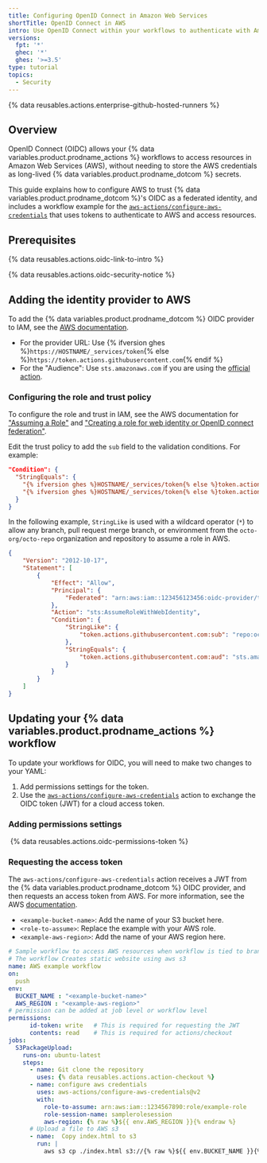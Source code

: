 ```yaml
---
title: Configuring OpenID Connect in Amazon Web Services
shortTitle: OpenID Connect in AWS
intro: Use OpenID Connect within your workflows to authenticate with Amazon Web Services.
versions:
  fpt: '*'
  ghec: '*'
  ghes: '>=3.5'
type: tutorial
topics:
  - Security
---
```

 
{% data reusables.actions.enterprise-github-hosted-runners %}

## Overview

OpenID Connect (OIDC) allows your {% data variables.product.prodname_actions %} workflows to access resources in Amazon Web Services (AWS), without needing to store the AWS credentials as long-lived {% data variables.product.prodname_dotcom %} secrets.

This guide explains how to configure AWS to trust {% data variables.product.prodname_dotcom %}'s OIDC as a federated identity, and includes a workflow example for the [`aws-actions/configure-aws-credentials`](https://github.com/aws-actions/configure-aws-credentials) that uses tokens to authenticate to AWS and access resources.

## Prerequisites

{% data reusables.actions.oidc-link-to-intro %}

{% data reusables.actions.oidc-security-notice %}

## Adding the identity provider to AWS

To add the {% data variables.product.prodname_dotcom %} OIDC provider to IAM, see the [AWS documentation](https://docs.aws.amazon.com/IAM/latest/UserGuide/id_roles_providers_create_oidc.html).

- For the provider URL: Use {% ifversion ghes %}`https://HOSTNAME/_services/token`{% else %}`https://token.actions.githubusercontent.com`{% endif %}
- For the "Audience": Use `sts.amazonaws.com` if you are using the [official action](https://github.com/aws-actions/configure-aws-credentials).

### Configuring the role and trust policy

To configure the role and trust in IAM, see the AWS documentation for ["Assuming a Role"](https://github.com/aws-actions/configure-aws-credentials#assuming-a-role) and ["Creating a role for web identity or OpenID connect federation"](https://docs.aws.amazon.com/IAM/latest/UserGuide/id_roles_create_for-idp_oidc.html).

Edit the trust policy to add the `sub` field to the validation conditions. For example:

```json copy
"Condition": {
  "StringEquals": {
    "{% ifversion ghes %}HOSTNAME/_services/token{% else %}token.actions.githubusercontent.com{% endif %}:aud": "sts.amazonaws.com",
    "{% ifversion ghes %}HOSTNAME/_services/token{% else %}token.actions.githubusercontent.com{% endif %}:sub": "repo:octo-org/octo-repo:ref:refs/heads/octo-branch"
  }
}
```

In the following example, `StringLike` is used with a wildcard operator (`*`) to allow any branch, pull request merge branch, or environment from the `octo-org/octo-repo` organization and repository to assume a role in AWS.

```json copy
{
    "Version": "2012-10-17",
    "Statement": [
        {
            "Effect": "Allow",
            "Principal": {
                "Federated": "arn:aws:iam::123456123456:oidc-provider/token.actions.githubusercontent.com"
            },
            "Action": "sts:AssumeRoleWithWebIdentity",
            "Condition": {
                "StringLike": {
                    "token.actions.githubusercontent.com:sub": "repo:octo-org/octo-repo:*"
                },
                "StringEquals": {
                    "token.actions.githubusercontent.com:aud": "sts.amazonaws.com"
                }
            }
        }
    ]
}
```

## Updating your {% data variables.product.prodname_actions %} workflow

To update your workflows for OIDC, you will need to make two changes to your YAML:
1. Add permissions settings for the token.
2. Use the [`aws-actions/configure-aws-credentials`](https://github.com/aws-actions/configure-aws-credentials) action to exchange the OIDC token (JWT) for a cloud access token.

### Adding permissions settings

 {% data reusables.actions.oidc-permissions-token %}

### Requesting the access token

The `aws-actions/configure-aws-credentials` action receives a JWT from the {% data variables.product.prodname_dotcom %} OIDC provider, and then requests an access token from AWS. For more information, see the AWS [documentation](https://github.com/aws-actions/configure-aws-credentials).

- `<example-bucket-name>`: Add the name of your S3 bucket here.
- `<role-to-assume>`: Replace the example with your AWS role.
- `<example-aws-region>`: Add the name of your AWS region here.

```yaml copy
# Sample workflow to access AWS resources when workflow is tied to branch
# The workflow Creates static website using aws s3
name: AWS example workflow
on:
  push
env:
  BUCKET_NAME : "<example-bucket-name>"
  AWS_REGION : "<example-aws-region>"
# permission can be added at job level or workflow level    
permissions:
      id-token: write   # This is required for requesting the JWT
      contents: read    # This is required for actions/checkout
jobs:
  S3PackageUpload:
    runs-on: ubuntu-latest
    steps:
      - name: Git clone the repository
        uses: {% data reusables.actions.action-checkout %}
      - name: configure aws credentials
        uses: aws-actions/configure-aws-credentials@v2
        with:
          role-to-assume: arn:aws:iam::1234567890:role/example-role
          role-session-name: samplerolesession
          aws-region: {% raw %}${{ env.AWS_REGION }}{% endraw %}
      # Upload a file to AWS s3
      - name:  Copy index.html to s3
        run: |
          aws s3 cp ./index.html s3://{% raw %}${{ env.BUCKET_NAME }}{% endraw %}/
```
